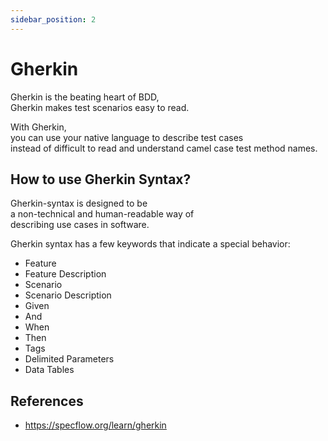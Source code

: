 ```yaml
---
sidebar_position: 2
---
```


# Gherkin

Gherkin is the beating heart of BDD,  
Gherkin makes test scenarios easy to read.

With Gherkin,  
you can use your native language to describe test cases  
instead of difficult to read and understand camel case test method names.

## How to use Gherkin Syntax?

Gherkin-syntax is designed to be  
a non-technical and human-readable way of  
describing use cases in software.

Gherkin syntax has a few keywords that indicate a special behavior:

- Feature
- Feature Description
- Scenario
- Scenario Description
- Given
- And
- When
- Then
- Tags
- Delimited Parameters
- Data Tables

## References

- https://specflow.org/learn/gherkin
